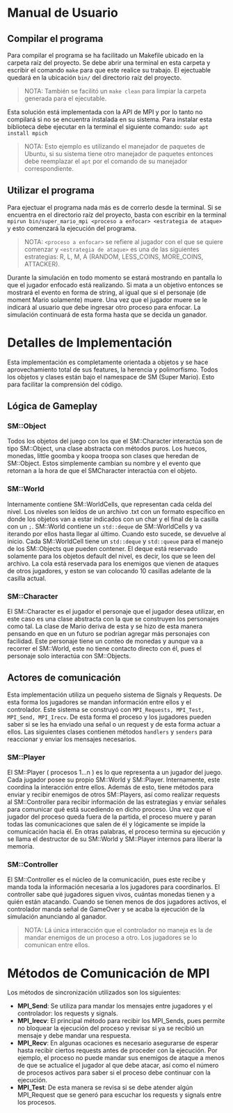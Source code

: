 
# Manual de Usuario
## Compilar el programa
Para compilar el programa se ha facilitado un Makefile ubicado en la carpeta raíz del proyecto. Se debe abrir una terminal en esta carpeta y escribir el comando `make` para que este realice su trabajo. El ejectuable quedará en la ubicación `bin/`  del directorio raíz del proyecto.

> NOTA: También se facilitó un `make clean` para limpiar la carpeta generada para el ejecutable.

Esta solución está implementada con la API de MPI y por lo tanto  no compilará si no se encuentra instalada en su sistema. Para instalar esta biblioteca debe ejecutar en la terminal el siguiente comando:
`sudo apt install mpich`
>NOTA: Esto ejemplo es utilizando el manejador de paquetes de Ubuntu, si su sistema tiene otro manejador de paquetes entonces debe reemplazar el `apt` por el comando de su manejador correspondiente.

## Utilizar el programa
Para ejectuar el programa nada más es de correrlo desde la terminal. Si se encuentra en el directorio raíz del proyecto, basta con escribir en la terminal `mpirun bin/super_mario_mpi <proceso a enfocar> <estrategia de ataque>` y esto comenzará la ejecución del programa.

>NOTA: `<proceso a enfocar>` se refiere al jugador con el que se quiere comenzar y `<estrategia de ataque>` es una de las siguientes estrategias: R, L, M, A (RANDOM, LESS_COINS, MORE_COINS, ATTACKER). 

Durante la simulación en todo momento se estará mostrando en pantalla lo que el jugador enfocado está realizando. Si mata a un objetivo entonces se mostrará el evento en forma de string, al igual que si el personaje (de moment Mario solamente) muere. Una vez que el jugador muere se le indicará al usuario que debe ingresar otro proceso para enfocar. La simulación continuará de esta forma hasta que se decida un ganador.

# Detalles de Implementación
Esta implementación es completamente orientada a objetos y se hace aprovechamiento total de sus features, la herencia y polimorfismo. Todos los objetos y clases están bajo el namespace de SM (Super Mario). Esto para facilitar la comprensión del código.
## Lógica de Gameplay
### SM::Object
Todos los objetos del juego con los que el SM::Character interactúa son de tipo SM::Object, una clase abstracta con métodos puros. Los huecos, monedas, little goomba y koopa troopa son clases que heredan de SM::Object. Estos simplemente cambian su nombre y el evento que retornan a la hora de que el SMCharacter interactúa con el objeto.
### SM::World
Internamente contiene SM::WorldCells, que representan cada celda del nivel. Los niveles son leídos de un archivo .txt con un formato específico en donde los objetos van a estar indicados con un char y el final de la casilla con un `;`. SM::World contiene un `std::deque` de SM::WorldCells y va iterando por ellos hasta llegar al último. Cuando esto sucede, se devuelve al inicio. Cada SM::WorldCell tiene un `std::deque` y `std::queue` para el manejo de los SM::Objects que pueden contener. El deque está reservado solamente para los objetos default del nivel, es decir, los que se leen del archivo. La cola está reservada para los enemigos que vienen de ataques de otros jugadores, y eston se van colocando 10 casillas adelante de la casilla actual.
### SM::Character
El SM::Character es el jugador el personaje que el jugador desea utilizar, en este caso es una clase abstracta con la que se construyen los personajes como tal. La clase de Mario deriva de esta y se hizo de esta manera pensando en que en un futuro se podrían agregar más personajes con facilidad. Este personaje tiene un conteo de monedas y aunque va a recorrer el SM::World, este no tiene contacto directo con él, pues el personaje solo interactúa con SM::Objects.
## Actores de comunicación
Esta implementación utiliza un pequeño sistema de Signals y Requests. De esta forma los jugadores se mandan información entre ellos y el controlador. Este sistema se construyó con `MPI_Requests, MPI_Test, MPI_Send, MPI_Irecv`. De esta forma el proceso y los jugadores pueden saber si se les ha enviado una señal o un request y de esta forma actuar a ellos. Las siguientes clases contienen métodos `handlers` y `senders` para reaccionar y enviar los mensajes necesarios.
### SM::Player
El SM::Player ( procesos 1...n ) es lo que representa a un jugador del juego. Cada jugador posee su propio SM::World y SM::Player.  Internamente, este coordina la interacción entre ellos. Además de esto, tiene métodos para enviar y recibir enemigos de otros SM::Players, así como realizar requests al SM::Controller para recibir información de las estrategias y enviar señales para comunicar qué está sucediendo en dicho proceso. Una vez que el jugador del proceso queda fuera de la partida, el proceso muere y paran todas las comunicaciones que salen de él y lógicamente se impide la comunicación hacia él. En otras palabras, el proceso termina su ejecución y se llama el destructor de su SM::World y SM::Player internos para liberar la memoria.
### SM::Controller
El SM::Controller es el núcleo de la comunicación, pues este recibe y manda toda la información necesaria a los jugadores para coordinarlos. El controller sabe qué jugadores siguen vivos, cuántas monedas tienen y a quién están atacando. Cuando se tienen menos de dos jugadores activos, el controlador manda señal de GameOver y se acaba la ejecución de la simulación anunciando al ganador.
> NOTA: Lá única interacción que el controlador no maneja es la de mandar enemigos de un proceso a otro. Los jugadores se lo comunican entre ellos.
# Métodos de Comunicación de MPI
Los métodos de sincronización utilizados son los siguientes:

- **MPI_Send**: Se utiliza para mandar los mensajes entre jugadores y el controlador: los requests y signals.
- **MPI_Irecv**: El principal método para recibir los MPI_Sends, pues permite no bloquear la ejecución del proceso y revisar si ya se recibió un mensaje y debe mandar una respuesta.
- **MPI_Recv**: En algunas ocaciones es necesario asegurarse de esperar hasta recibir ciertos requests antes de  proceder con la ejecución. Por ejemplo, el proceso no puede mandar sus enemigos de ataque a menos de que se actualice el jugador al que debe atacar, así como el número de procesos activos para saber si el proceso debe continuar con la ejecución.
- **MPI_Test**: De esta manera se revisa si se debe atender algún MPI_Request que se generó para escuchar los requests y signals entre los procesos.
